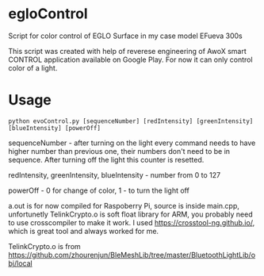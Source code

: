 # egloControl
Script for color control of EGLO Surface in my case model EFueva 300s

This script was created with help of reverese engineering of AwoX smart CONTROL application available on Google Play. For now it can only control
color of a light. 

# Usage 
```
python evoControl.py [sequenceNumber] [redIntensity] [greenIntensity] [blueIntensity] [powerOff]
```
sequenceNumber - after turning on the light every command needs to have higher number than previous one, their numbers don't need to be in sequence. 
After turning off the light this counter is resetted.

redIntensity, greenIntensity, blueIntensity - number from 0 to 127

powerOff - 0 for change of color, 1 - to turn the light off

a.out is for now compiled for Raspoberry Pi, source is inside main.cpp, unfortunetly TelinkCrypto.o is soft float library for ARM, you probably need to use
crosscompiler to make it work. I used https://crosstool-ng.github.io/, which is great tool and always worked for me.

TelinkCrypto.o is from https://github.com/zhourenjun/BleMeshLib/tree/master/BluetoothLightLib/obj/local
